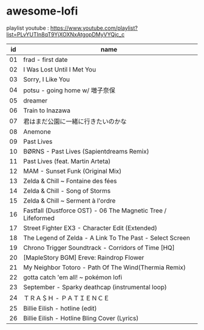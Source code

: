 # awesome-lofi

playlist youtube : https://www.youtube.com/playlist?list=PLvYUTIn8qT9YjXOXNxAtgopDMyVYQjc_c

id | name
-|-
01 | frad - first date
02 | I Was Lost Until I Met You
03 | Sorry, I Like You
04 | potsu - going home w/ 増子奈保
05 | dreamer
06 | Train to Inazawa
07 | 君はまだ公園に一緒に行きたいのかな
08 | Anemone
09 | Past Lives
10 | BØRNS - Past Lives (Sapientdreams Remix)
11 | Past Lives (feat. Martin Arteta)
12 | MAM - Sunset Funk (Original Mix)
13 | Zelda & Chill ~ Fontaine des fées
14 | Zelda & Chill - Song of Storms
15 | Zelda & Chill ~ Serment à l'ordre
16 | Fastfall (Dustforce OST) - 06 The Magnetic Tree / Lifeformed
17 | Street Fighter EX3 - Character Edit (Extended)
18 | The Legend of Zelda - A Link To The Past - Select Screen
19 | Chrono Trigger Soundtrack - Corridors of Time [HQ]
20 | [MapleStory BGM] Ereve: Raindrop Flower
21 | My Neighbor Totoro - Path Of The Wind(Thermia Remix)
22 | gotta catch 'em all! ~ pokémon lofi
23 | September - Sparky deathcap (instrumental loop)
24 | ＴＲＡ＄Ｈ - ＰＡＴＩＥＮＣＥ
25 | Billie Eilish - hotline (edit)
26 | Billie Eilish - Hotline Bling Cover (Lyrics)
